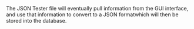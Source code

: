 The JSON Tester file will eventually pull information from the GUI interface,
and use that information to convert to a JSON formatwhich will then be stored into 
the database.
